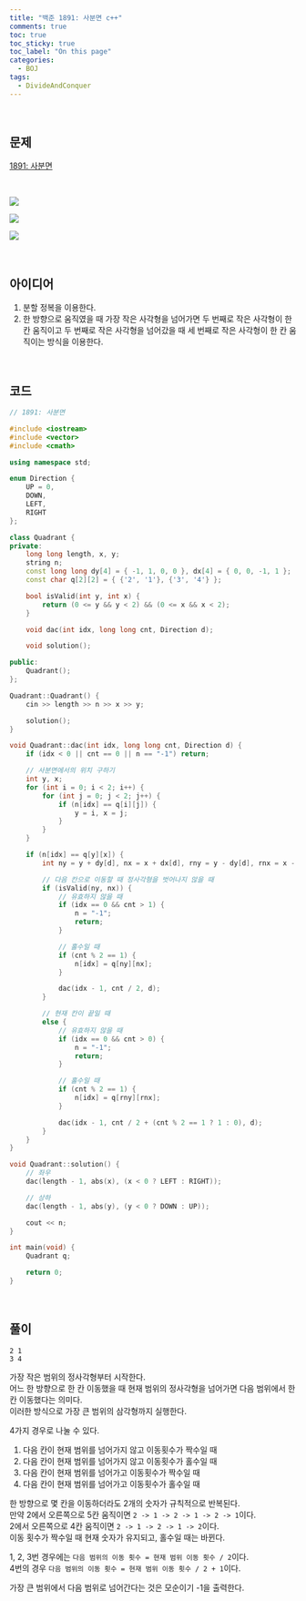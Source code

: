 ```yaml
---
title: "백준 1891: 사분면 c++"
comments: true
toc: true
toc_sticky: true
toc_label: "On this page"
categories:
  - BOJ
tags:
  - DivideAndConquer
---
```



<br>

## **문제**

[1891: 사분면](https://www.acmicpc.net/problem/1891)

<br>

![](https://github.com/ljh37694/ljh37694.github.io/blob/main/_captures/Baekjoon1891_0.PNG?raw=true)

![](https://github.com/ljh37694/ljh37694.github.io/blob/main/_captures/Baekjoon1891_1.PNG?raw=true)

![](https://github.com/ljh37694/ljh37694.github.io/blob/main/_captures/Baekjoon1891_2.PNG?raw=true)


<br>

## **아이디어**
1. 분할 정복을 이용한다.
2. 한 방향으로 움직였을 때 가장 작은 사각형을 넘어가면 두 번째로 작은 사각형이 한 칸 움직이고 두 번째로 작은 사각형을 넘어갔을 때 세 번째로 작은 사각형이 한 칸 움직이는 방식을 이용한다.

<br>

## **코드**
``` c++
// 1891: 사분면

#include <iostream>
#include <vector>
#include <cmath>

using namespace std;

enum Direction {
	UP = 0,
	DOWN,
	LEFT,
	RIGHT
};

class Quadrant {
private:
	long long length, x, y;
	string n;
	const long long dy[4] = { -1, 1, 0, 0 }, dx[4] = { 0, 0, -1, 1 };
	const char q[2][2] = { {'2', '1'}, {'3', '4'} };

	bool isValid(int y, int x) {
		return (0 <= y && y < 2) && (0 <= x && x < 2);
	}

	void dac(int idx, long long cnt, Direction d);

	void solution();

public:
	Quadrant();
};

Quadrant::Quadrant() {
	cin >> length >> n >> x >> y;

	solution();
}

void Quadrant::dac(int idx, long long cnt, Direction d) {
	if (idx < 0 || cnt == 0 || n == "-1") return;

	// 사분면에서의 위치 구하기
	int y, x;
	for (int i = 0; i < 2; i++) {
		for (int j = 0; j < 2; j++) {
			if (n[idx] == q[i][j]) {
				y = i, x = j;
			}
		}
	}

	if (n[idx] == q[y][x]) {
		int ny = y + dy[d], nx = x + dx[d], rny = y - dy[d], rnx = x - dx[d];

		// 다음 칸으로 이동할 때 정사각형을 벗어나지 않을 때
		if (isValid(ny, nx)) {
			// 유효하지 않을 때
			if (idx == 0 && cnt > 1) {
				n = "-1";
				return;
			}

			// 홀수일 때
			if (cnt % 2 == 1) {
				n[idx] = q[ny][nx];
			}

			dac(idx - 1, cnt / 2, d);
		}

		// 현재 칸이 끝일 때
		else {
			// 유효하지 않을 때
			if (idx == 0 && cnt > 0) {
				n = "-1";
				return;
			}

			// 홀수일 때
			if (cnt % 2 == 1) {
				n[idx] = q[rny][rnx];
			}

			dac(idx - 1, cnt / 2 + (cnt % 2 == 1 ? 1 : 0), d);
		}
	}
}

void Quadrant::solution() {
	// 좌우
	dac(length - 1, abs(x), (x < 0 ? LEFT : RIGHT));

	// 상하
	dac(length - 1, abs(y), (y < 0 ? DOWN : UP));

	cout << n;
}

int main(void) {
	Quadrant q;

	return 0;
} 
```

<br>

## **풀이**
    2 1
    3 4

가장 작은 범위의 정사각형부터 시작한다.   
어느 한 방향으로 한 칸 이동했을 때 현재 범위의 정사각형을 넘어가면 다음 범위에서 한 칸 이동했다는 의미다.   
이러한 방식으로 가장 큰 범위의 삼각형까지 실행한다.  

4가지 경우로 나눌 수 있다.   

1. 다음 칸이 현재 범위를 넘어가지 않고 이동횟수가 짝수일 때
2. 다음 칸이 현재 범위를 넘어가지 않고 이동횟수가 홀수일 때
3. 다음 칸이 현재 범위를 넘어가고 이동횟수가 짝수일 때
4. 다음 칸이 현재 범위를 넘어가고 이동횟수가 홀수일 때

한 방향으로 몇 칸을 이동하더라도 2개의 숫자가 규칙적으로 반복된다.   
만약 2에서 오른쪽으로 5칸 움직이면 `2 -> 1 -> 2 -> 1 -> 2 -> 1`이다.   
2에서 오른쪽으로 4칸 움직이면 `2 -> 1 -> 2 -> 1 -> 2`이다.   
이동 횟수가 짝수일 때 현재 숫자가 유지되고, 홀수일 때는 바뀐다.   

1, 2, 3번 경우에는 `다음 범위의 이동 횟수 = 현재 범위 이동 횟수 / 2`이다.   
4번의 경우 `다음 범위의 이동 횟수 = 현재 범위 이동 횟수 / 2 + 1`이다.   

가장 큰 범위에서 다음 범위로 넘어간다는 것은 모순이기 -1을 출력한다.